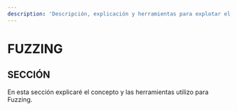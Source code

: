 ```yaml
---
description: 'Descripción, explicación y herramientas para explotar el concepto de Fuzzing.'
---
```


# FUZZING

## SECCIÓN

En esta sección explicaré el concepto y las herramientas utilizo para Fuzzing.

